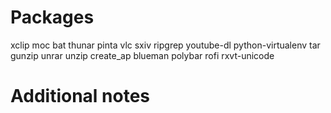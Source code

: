 # Packages
xclip
moc
bat
thunar
pinta
vlc
sxiv
ripgrep
youtube-dl
python-virtualenv
tar
gunzip
unrar
unzip
create_ap
blueman
polybar
rofi
rxvt-unicode

# Additional notes
